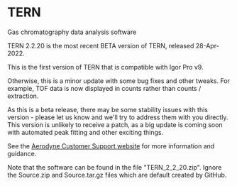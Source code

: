 # TERN
Gas chromatography data analysis software

TERN 2.2.20 is the most recent BETA version of TERN, released 28-Apr-2022.

This is the first version of TERN that is compatible with Igor Pro v9.

Otherwise, this is a minor update with some bug fixes and other tweaks. For example, TOF data is now displayed in counts rather than counts / extraction.

As this is a beta release, there may be some stability issues with this version - please let us know and we'll try to address them with you directly. This version is unlikely to receive a patch, as a big update is coming soon with automated peak fitting and other exciting things.

See the [Aerodyne Customer Support website](https://support.aerodyne.com/) for more information and guidance.

Note that the software can be found in the file "TERN_2_2_20.zip". Ignore the Source.zip and Source.tar.gz files which are default created by GitHub.
